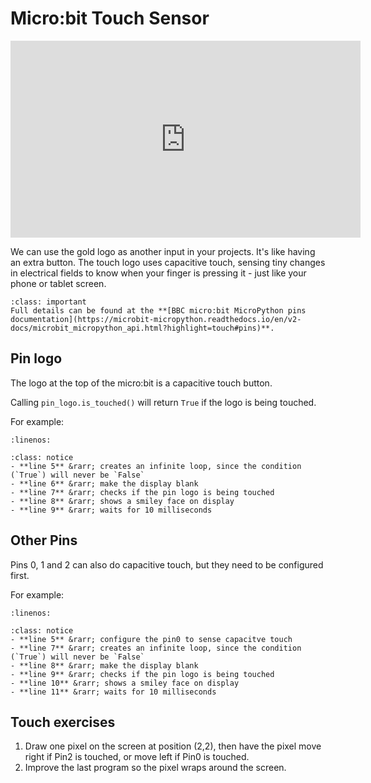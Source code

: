 # Micro:bit Touch Sensor

<iframe width="560" height="315" src="https://www.youtube-nocookie.com/embed/spFD3SxxxHQ" title="YouTube video player" frameborder="0" allow="accelerometer; autoplay; clipboard-write; encrypted-media; gyroscope; picture-in-picture; web-share" allowfullscreen></iframe>

We can use the gold logo as another input in your projects. It's like having an extra button. The touch logo uses capacitive touch, sensing tiny changes in electrical fields to know when your finger is pressing it - just like your phone or tablet screen.

```{admonition} Pins
:class: important
Full details can be found at the **[BBC micro:bit MicroPython pins documentation](https://microbit-micropython.readthedocs.io/en/v2-docs/microbit_micropython_api.html?highlight=touch#pins)**.
```

## Pin logo

The logo at the top of the micro:bit is a capacitive touch button.

Calling `pin_logo.is_touched()` will return `True` if the logo is being touched.

For example:

```{literalinclude} ./python_files/touch/main.py
:linenos:
```

```{admonition} Code explaination
:class: notice
- **line 5** &rarr; creates an infinite loop, since the condition (`True`) will never be `False`
- **line 6** &rarr; make the display blank
- **line 7** &rarr; checks if the pin logo is being touched
- **line 8** &rarr; shows a smiley face on display
- **line 9** &rarr; waits for 10 milliseconds
```

## Other Pins

Pins 0, 1 and 2 can also do capacitive touch, but they need to be configured first.

For example:

```{literalinclude} ./python_files/touch_pins/main.py
:linenos:
```

```{admonition} Code explaination
:class: notice
- **line 5** &rarr; configure the pin0 to sense capacitve touch
- **line 7** &rarr; creates an infinite loop, since the condition (`True`) will never be `False`
- **line 8** &rarr; make the display blank
- **line 9** &rarr; checks if the pin logo is being touched
- **line 10** &rarr; shows a smiley face on display
- **line 11** &rarr; waits for 10 milliseconds 
```

## Touch exercises

1. Draw one pixel on the screen at position (2,2), then have the pixel move right if Pin2 is touched, or move left if Pin0 is touched.
2. Improve the last program so the pixel wraps around the screen.